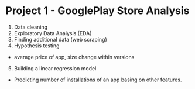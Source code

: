 
# Project 1 - GooglePlay Store Analysis

1. Data cleaning
2. Exploratory Data Analysis (EDA)
3. Finding additional data (web scraping)
4. Hypothesis testing
 - average price of app, size change within versions
5. Building a linear regression model
 - Predicting number of installations of an app basing on other features.
